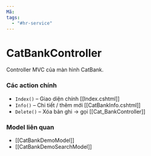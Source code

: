 ```yaml
---
Mã: 
tags:
  - "#hr-service"
---
```

# CatBankController

Controller MVC của màn hình CatBank.

### Các action chính
- `Index()` – Giao diện chính [[Index.cshtml]]
- `Info()` – Chi tiết / thêm mới [[CatBankInfo.cshtml]]
- `Delete()` – Xóa bản ghi → gọi [[Cat_BankController]]

### Model liên quan
- [[CatBankDemoModel]]
- [[CatBankDemoSearchModel]]
